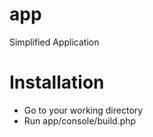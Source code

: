 # app
Simplified Application
# Installation
* Go to your working directory
* Run app/console/build.php